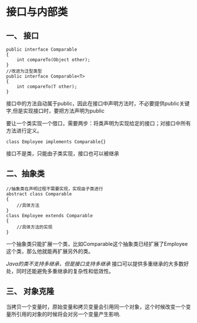 # 接口与内部类

## 一、 接口
```Java{2}
public interface Comparable
{
    int compareTo(Object other);
}
//改进为泛型类型
public interface Comparable<T>
{
    int compareTo(T other);
}
```
接口中的方法自动属于public，因此在接口中声明方法时，不必要提供public关键字,但是实现接口时，要把方法声明为public

要让一个类实现一个借口，需要两步：将类声明为实现给定的接口；对接口中所有方法进行定义。
```Java{2}
class Employee implements Comparable{}
```
接口不是类，只能由子类实现，接口也可以被继承
## 二、抽象类
```Java{2}
//抽象类在声明过程不需要实现，实现由子类进行
abstract class Comparable
{
    //具体方法    
}
class Employee extends Comparable
{
    //具体方法的实现
}
```
一个抽象类只能扩展一个类，比如Comparable这个抽象类已经扩展了Employee这个类，那么他就能再扩展另外的类。

*Java的类不支持多继承，但是接口支持多继承*
接口可以提供多重继承的大多数好处，同时还能避免多重继承的复杂性和低效性。

## 三、 对象克隆
当拷贝一个变量时，原始变量和拷贝变量会引用同一个对象，这个时候改变一个变量所引用的对象的时候将会对另一个变量产生影响.
